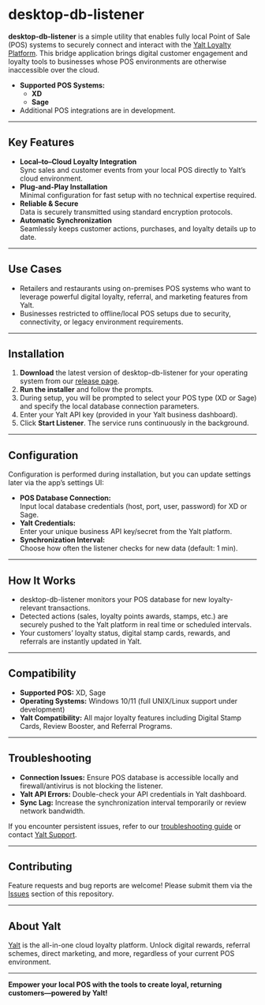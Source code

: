 # desktop-db-listener

**desktop-db-listener** is a simple utility that enables fully local Point of Sale (POS) systems to securely connect and interact with the [Yalt Loyalty Platform](https://yalt.co). This bridge application brings digital customer engagement and loyalty tools to businesses whose POS environments are otherwise inaccessible over the cloud.

- **Supported POS Systems:**  
  - **XD**  
  - **Sage**  
- Additional POS integrations are in development.

---

## Key Features

- **Local–to–Cloud Loyalty Integration**  
  Sync sales and customer events from your local POS directly to Yalt’s cloud environment.
- **Plug-and-Play Installation**  
  Minimal configuration for fast setup with no technical expertise required.
- **Reliable & Secure**  
  Data is securely transmitted using standard encryption protocols.
- **Automatic Synchronization**  
  Seamlessly keeps customer actions, purchases, and loyalty details up to date.

---

## Use Cases

- Retailers and restaurants using on-premises POS systems who want to leverage powerful digital loyalty, referral, and marketing features from Yalt.
- Businesses restricted to offline/local POS setups due to security, connectivity, or legacy environment requirements.

---

## Installation

1. **Download** the latest version of desktop-db-listener for your operating system from our [release page](#).
2. **Run the installer** and follow the prompts.
3. During setup, you will be prompted to select your POS type (XD or Sage) and specify the local database connection parameters.
4. Enter your Yalt API key (provided in your Yalt business dashboard).
5. Click **Start Listener**. The service runs continuously in the background.

---

## Configuration

Configuration is performed during installation, but you can update settings later via the app’s settings UI:

- **POS Database Connection:**  
  Input local database credentials (host, port, user, password) for XD or Sage.
- **Yalt Credentials:**  
  Enter your unique business API key/secret from the Yalt platform.
- **Synchronization Interval:**  
  Choose how often the listener checks for new data (default: 1 min).

---

## How It Works

- desktop-db-listener monitors your POS database for new loyalty-relevant transactions.
- Detected actions (sales, loyalty points awards, stamps, etc.) are securely pushed to the Yalt platform in real time or scheduled intervals.
- Your customers’ loyalty status, digital stamp cards, rewards, and referrals are instantly updated in Yalt.

---

## Compatibility

- **Supported POS:** XD, Sage  
- **Operating Systems:** Windows 10/11 (full UNIX/Linux support under development)
- **Yalt Compatibility:** All major loyalty features including Digital Stamp Cards, Review Booster, and Referral Programs.

---

## Troubleshooting

- **Connection Issues:** Ensure POS database is accessible locally and firewall/antivirus is not blocking the listener.
- **Yalt API Errors:** Double-check your API credentials in Yalt dashboard.
- **Sync Lag:** Increase the synchronization interval temporarily or review network bandwidth.

If you encounter persistent issues, refer to our [troubleshooting guide](#) or contact [Yalt Support](mailto:support@yalt.co).

---

## Contributing

Feature requests and bug reports are welcome! Please submit them via the [Issues](#) section of this repository.

---

## About Yalt

[Yalt](https://yalt.co) is the all-in-one cloud loyalty platform. Unlock digital rewards, referral schemes, direct marketing, and more, regardless of your current POS environment.

---

**Empower your local POS with the tools to create loyal, returning customers—powered by Yalt!**

